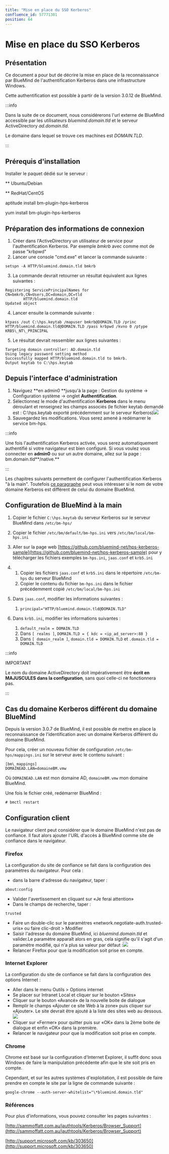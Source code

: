 ```yaml
---
title: "Mise en place du SSO Kerberos"
confluence_id: 57771301
position: 64
---
```

# Mise en place du SSO Kerberos


## Présentation

Ce document a pour but de décrire la mise en place de la reconnaissance par BlueMind de l'authentification Kerberos dans une infrastructure Windows.

Cette authentification est possible à partir de la version 3.0.12 de BlueMind.


:::info

Dans la suite de ce document, nous considérerons l'url externe de BlueMind accessible par les utilisateurs *bluemind.domain.tld* et le serveur ActiveDirectory *ad.domain.tld*.

Le domaine dans lequel se trouve ces machines est *DOMAIN.TLD*.

:::


## Prérequis d'installation

Installer le paquet dédié sur le serveur :


**
Ubuntu/Debian


**
RedHat/CentOS


aptitude install bm-plugin-hps-kerberos


yum install bm-plugin-hps-kerberos


## Préparation des informations de connexion

1. Créer dans l'ActiveDirectory un utilisateur de service pour l'authentification Kerberos. Par exemple *bmkrb* avec comme mot de passe "krbpwd"
2. Lancer une console "cmd.exe" et lancer la commande suivante :


```
setspn -A HTTP/bluemind.domain.tld bmkrb
```


3. La commande devrait retourner un résultat équivalent aux lignes suivantes : 


```
Registering ServicePrincipalNames for CN=bmkrb,CN=Users,DC=domain,DC=tld
		HTTP/bluemind.domain.tld
Updated object
```


4. Lancer ensuite la commande suivante :


```
ktpass /out C:\hps.keytab /mapuser bmkrb@DOMAIN.TLD /princ HTTP/bluemind.domain.tld@DOMAIN.TLD /pass krbpwd /kvno 0 /ptype KRB5\_NT\_PRINCIPAL
```


5. Le résultat devrait ressembler aux lignes suivantes :


```
Targeting domain controller: AD.domain.tld
Using legacy password setting method
Successfully mapped HTTP/bluemind.domain.tld to bmkrb.
Output keytab to C:\hps.keytab
```


## Depuis l'interface d'administration

1. Naviguez **en admin0 **jusqu'à la page : Gestion du système -> Configuration système -> onglet **Authentification**.
2. Sélectionnez le mode d'authentification **Kerberos** dans le menu déroulant et renseignez les champs associés (le fichier keytab demandé est : C:\hps.keytab exporté précédemment sur le serveur Kerberos)![](../../../../attachments/57771301/57771306.png)
3. Sauvegardez les modifications. Vous serez amené à redémarrer le service bm-hps.


:::info

Une fois l'authentification Kerberos activée, vous serez automatiquement authentifié si votre navigateur est bien configuré. Si vous voulez vous connecter en **admin0** ou sur un autre domaine, allez sur la page : bm.domain.tld**/native.**

:::

Les chapitres suivants permettent de configurer l'authentification Kerberos "à la main". Toutefois [ce paragraphe](#MiseenplaceduSSOKerberos-Configurationclient) peut vous intéresser si le nom de votre domaine Kerberos est différent de celui du domaine BlueMind.

## Configuration de BlueMind à la main

1. Copier le fichier `C:\hps.keytab` du serveur Kerberos sur le serveur BlueMind dans `/etc/bm-hps/`
2. Copier le fichier `/etc/bm/default/bm-hps.ini` vers `/etc/bm/local/bm-hps.ini`
3. Aller sur la page web [https://github.com/bluemind-net/hps-kerberos-sample](https://github.com/bluemind-net/hps-kerberos-sample) pour y télécharger les fichiers exemples `bm-hps.ini`, `jaas.conf` et `krb5.ini`
4. 
    1. Copier les fichiers `jaas.conf` et `krb5.ini` dans le répertoire `/etc/bm-hps` du serveur BlueMind
    2. Copier le contenu du fichier `bm-hps.ini` dans le fichier précédemment copié `/etc/bm/local/bm-hps.ini`

5. Dans `jaas.conf`, modifier les informations suivantes :
    1. `principal="HTTP/bluemind.domain.tld@DOMAIN.TLD"`
6. Dans `krb5.ini`, modifier les informations suivantes :
    1. `default_realm = DOMAIN.TLD`
    2. Dans `[ realms ]`, `DOMAIN.TLD = { kdc = <ip_ad_server>:88 }`
    3. Dans `[ domain_realm ]`, `domain.tld = DOMAIN.TLD` et `.domain.tld = DOMAIN.TLD`


:::info

IMPORTANT

Le nom du domaine ActiveDirectory doit impérativement être **écrit en MAJUSCULES dans la configuration**, sans quoi celle-ci ne fonctionnera pas.

:::

## Cas du domaine Kerberos différent du domaine BlueMind

Depuis la version 3.0.7 de BlueMind, il est possible de mettre en place la reconnaissance de l'identification avec un domaine Kerberos différent du domaine BlueMind.

Pour cela, créer un nouveau fichier de configuration `/etc/bm-hps/mappings.ini` sur le serveur avec le contenu suivant :


```
[bm\_mappings]
DOMAINEAD.LAN=domaineBM.vmw
```


Où `DOMAINEAD.LAN` est mon domaine AD, `domaineBM.vmw` mon domaine BlueMind.

Une fois le fichier créé, redémarrer BlueMind :


```
# bmctl restart
```


## Configuration client

Le navigateur client peut considérer que le domaine BlueMind n'est pas de confiance. Il faut alors ajouter l'URL d'accès à BlueMind comme site de confiance dans le navigateur.

### Firefox

La configuration du site de confiance se fait dans la configuration des paramètres du navigateur. Pour cela :

- dans la barre d'adresse du navigateur, taper :


```
about:config
```


- Valider l'avertissement en cliquant sur «Je ferai attention»
- Dans le champs de recherche, taper :


```
trusted
```


- Faire un double-clic sur le paramètres «network.negotiate-auth.trusted-uris» ou faire clic-droit > Modifier
- Saisir l'adresse du domaine BlueMind, ici *bluemind.domain.tld* et valider.Le paramètre apparaît alors en gras, cela signifie qu'il s'agit d'un paramètre modifié, qui n'a plus sa valeur par défaut :![](../../../../attachments/57771301/57771304.png)
- Relancer Firefox pour que la modification soit prise en compte.


### Internet Explorer

La configuration du site de confiance se fait dans la configuration des options Internet :

- Aller dans le menu Outils > Options internet
- Se placer sur Intranet Local et cliquer sur le bouton «Sites»
- Cliquer sur le bouton «Avancé» de la nouvelle boite de dialogue
- Remplir le champs «Ajouter ce site Web à la zone» puis cliquer sur «Ajouter». Le site devrait être ajouté à la liste des sites web au dessous.![](../../../../attachments/57771301/57771303.png)
- Cliquer sur «Fermer» pour quitter puis sur «OK» dans la 2ème boite de dialogue et enfin «OK» dans la première.
- Relancer le navigateur pour que la modification soit prise en compte.


### Chrome

Chrome est basé sur la configuration d'Internet Explorer, il suffit donc sous Windows de faire la manipulation précédente afin que le site soit pris en compte.

Cependant, et sur les autres systèmes d'exploitation, il est possible de faire prendre en compte le site par la ligne de commande suivante :


```
google-chrome --auth-server-whitelist="\*bluemind.domain.tld"

```


### Références

Pour plus d'informations, vous pouvez consulter les pages suivantes :

[http://sammoffatt.com.au/jauthtools/Kerberos/Browser_Support](http://sammoffatt.com.au/jauthtools/Kerberos/Browser_Support)

[http://support.microsoft.com/kb/303650](http://support.microsoft.com/kb/303650)


